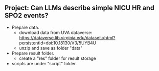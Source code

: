 ## Project: Can LLMs describe simple NICU HR and SPO2 events?
- Prepare data.
    + download data from UVA dataverse: https://dataverse.lib.virginia.edu/dataset.xhtml?persistentId=doi:10.18130/V3/5UYB4U
    + unzip and save as folder "data"
- Prepare result folder.
    + create a "res" folder for result storage
- scripts are under "script" folder. 